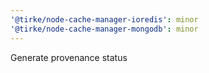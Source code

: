 ```yaml
---
'@tirke/node-cache-manager-ioredis': minor
'@tirke/node-cache-manager-mongodb': minor
---
```


Generate provenance status
